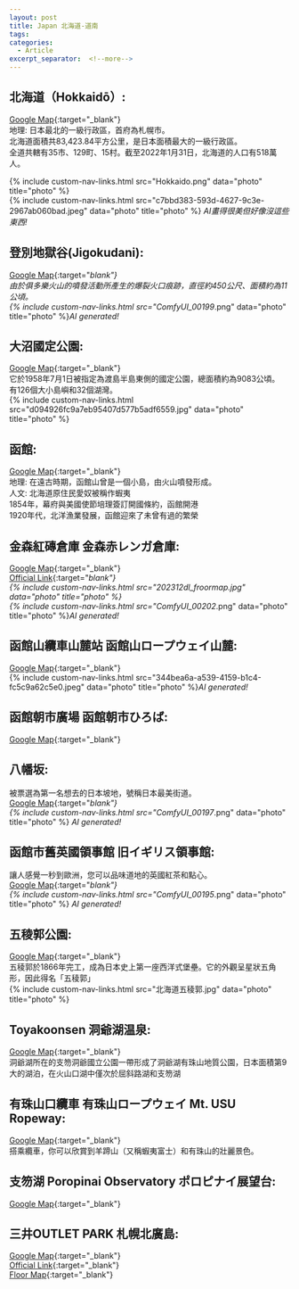 ```yaml
---
layout: post
title: Japan 北海道-道南
tags: 
categories:
  - Article
excerpt_separator:  <!--more-->
---
```

## 北海道（Hokkaidō）:<br>
[Google Map](https://maps.app.goo.gl/A594JejBaTJywVTB8 "google"){:target="_blank"}<br>
地理: 日本最北的一級行政區，首府為札幌市。<br>
北海道面積共83,423.84平方公里，是日本面積最大的一級行政區。<br>
全道共轄有35市、129町、15村。截至2022年1月31日，北海道的人口有518萬人。<br>
<!-- ![Photo](/assets/Hokkaido.png)<br>-->
{% include custom-nav-links.html src="Hokkaido.png" data="photo" title="photo" %}<br>
{% include custom-nav-links.html src="c7bbd383-593d-4627-9c3e-2967ab060bad.jpeg" data="photo" title="photo" %} *AI畫得很美但好像沒這些東西!*<br>

<!-- day1 -->
## 登別地獄谷(Jigokudani):<br>
[Google Map](https://maps.app.goo.gl/7oxaCSAdkCA5DcHAA "google"){:target="_blank"}<br>
由於俱多樂火山的噴發活動所產生的爆裂火口痕跡，直徑約450公尺、面積約為11公頃。<br>
{% include custom-nav-links.html src="ComfyUI_00199_.png" data="photo" title="photo" %}*AI generated!*<br>

## 大沼國定公園:<br>
[Google Map](https://maps.app.goo.gl/z2CKyhYYXdnX3NiA7 "google"){:target="_blank"}<br>
它於1958年7月1日被指定為渡島半島東側的國定公園，總面積約為9083公頃。<br>
有126個大小島嶼和32個湖灣。<br>
{% include custom-nav-links.html src="d094926fc9a7eb95407d577b5adf6559.jpg" data="photo" title="photo" %}<br>

<!-- day2 -->
## 函館:<br>
[Google Map](https://maps.app.goo.gl/t9NZjbihYgPbomEeA "google"){:target="_blank"}<br>
地理: 在遠古時期，函館山曾是一個小島，由火山噴發形成。<br>
人文: 北海道原住民愛奴被稱作蝦夷<br>
1854年，幕府與美國使節培理簽訂開國條約，函館開港<br>
1920年代，北洋漁業發展，函館迎來了未曾有過的繁榮<br>

## 金森紅磚倉庫 金森赤レンガ倉庫: <br>
[Google Map](https://maps.app.goo.gl/eGwRWrdAi5CfsxZg9 "google"){:target="_blank"}<br>
[Official Link](https://hakodate-kanemori.com/shop/ "web"){:target="_blank"}<br>
{% include custom-nav-links.html src="202312dl_froormap.jpg" data="photo" title="photo" %}<br>
{% include custom-nav-links.html src="ComfyUI_00202_.png" data="photo" title="photo" %}*AI generated!*<br>

## 函館山纜車山麓站 函館山ロープウェイ山麓:<br>
[Google Map](https://maps.app.goo.gl/Z3yWMuC4XpBuXfyX8 "google"){:target="_blank"}<br>
{% include custom-nav-links.html src="344bea6a-a539-4159-b1c4-fc5c9a62c5e0.jpeg" data="photo" title="photo" %}*AI generated!*<br>

<!-- day3-->

## 函館朝市廣場 函館朝市ひろば:<br>
[Google Map](https://maps.app.goo.gl/kENiok7KSLsCHZuf8 "google"){:target="_blank"}<br>

## 八幡坂:<br>
被票選為第一名想去的日本坡地，號稱日本最美街道。<br>
[Google Map](https://maps.app.goo.gl/1GsHJubtMCz9Z6T78 "google"){:target="_blank"}<br>
{% include custom-nav-links.html src="ComfyUI_00197_.png" data="photo" title="photo" %}
*AI generated!*<br>

## 函館市舊英國領事館 旧イギリス領事館:<br> 
讓人感覺一秒到歐洲，您可以品味道地的英國紅茶和點心。<br>
[Google Map](https://maps.app.goo.gl/MyqVhdkt9MySNKNU9 "google"){:target="_blank"}<br>
{% include custom-nav-links.html src="ComfyUI_00195_.png" data="photo" title="photo" %}
*AI generated!*<br>



## 五稜郭公園:<br>
[Google Map](https://maps.app.goo.gl/JwcJBrwQhRVr3Gxn7 "google"){:target="_blank"}<br>
五稜郭於1866年完工，成為日本史上第一座西洋式堡壘。它的外觀呈星狀五角形，因此得名「五稜郭」<br>
{% include custom-nav-links.html src="北海道五稜郭.jpg" data="photo" title="photo" %}<br>

<!-- day4-->
## Toyakoonsen 洞爺湖温泉:<br>
[Google Map](https://maps.app.goo.gl/YxBckLfK9dka63dGA "google"){:target="_blank"}<br>
洞爺湖所在的支笏洞爺國立公園一帶形成了洞爺湖有珠山地質公園，日本面積第9大的湖泊，在火山口湖中僅次於屈斜路湖和支笏湖<br>

## 有珠山口纜車 有珠山ロープウェイ Mt. USU Ropeway:<br>
[Google Map](https://maps.app.goo.gl/eEHyNNLXRYPNd51E6 "google"){:target="_blank"}<br>
搭乘纜車，你可以欣賞到羊蹄山（又稱蝦夷富士）和有珠山的壯麗景色。

<!-- day5-->
## 支笏湖 Poropinai Observatory ポロピナイ展望台:<br>
[Google Map](https://maps.app.goo.gl/XTS77h4LCmnkcES99 "google"){:target="_blank"}<br>

## 三井OUTLET PARK 札幌北廣島:<br>
[Google Map](https://maps.app.goo.gl/DXnrpZiip7cXfehD8 "google"){:target="_blank"}<br>
[Official Link](https://mitsui-shopping-park.com/mop/sapporo/tw/search/ "web"){:target="_blank"}<br>
[Floor Map](https://mitsui-shopping-park.com/mop/file/filter/sapporo/floor/00009_fo.pdf "web"){:target="_blank"}<br>











